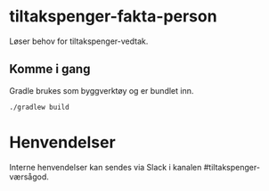 # tiltakspenger-fakta-person

Løser behov for tiltakspenger-vedtak.

## Komme i gang

Gradle brukes som byggverktøy og er bundlet inn.

`./gradlew build`

# Henvendelser

Interne henvendelser kan sendes via Slack i kanalen #tiltakspenger-værsågod.
